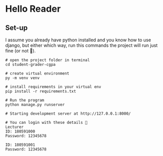 # Hello Reader


## Set-up
I assume you already have python installed and you know how to use django, but either which way, run this commands the project will run just fine (or not 🐼).

```shell
# open the project folder in terminal
cd student-grader-cgpa

# create virtual environment
py -m venv venv

# install requirements in your virtual env
pip install -r requirements.txt

# Run the program
python manage.py runserver

# Starting development server at http://127.0.0.1:8000/

# You can login with these details 🤡
Lecturer
ID: 180591000
Password: 12345678

ID: 180591001
Password: 12345678
```


